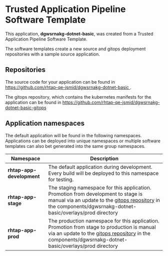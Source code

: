 # Trusted Application Pipeline Software Template

This application, **dgwsrnakg-dotnet-basic**, was created from a Trusted Application Pipeline Software Template.

The software templates create a new source and gitops deployment repositories with a sample source application. 

## Repositories

The source code for your application can be found in [https://github.com/rhtap-qe-jsmid/dgwsrnakg-dotnet-basic ](https://github.com/rhtap-qe-jsmid/dgwsrnakg-dotnet-basic ).
 
The gitops repository, which contains the kubernetes manifests for the application can be found in 
[https://github.com/rhtap-qe-jsmid/dgwsrnakg-dotnet-basic-gitops ](https://github.com/rhtap-qe-jsmid/dgwsrnakg-dotnet-basic-gitops ) 

## Application namespaces 

The default application will be found in the following namespaces. Applications can be deployed into unique namespaces or multiple software templates can also bet generated into the same group namespaces.  

|  Namespace   |  Description   |  
| -------- | -------- |   
| **rhtap-app-development** | The default application during development. Every build will be deployed to this namespace for testing. | 
| **rhtap-app-stage** | The staging namespace for this application. Promotion from development to stage is manual via an update to the [gitops repository](https://github.com/rhtap-qe-jsmid/dgwsrnakg-dotnet-basic-gitops ) in the components/dgwsrnakg-dotnet-basic/overlays/prod directory |  
| **rhtap-app-prod** | The production namespace for this application. Promotion from stage to production is manual via an update to the [gitops repository](https://github.com/rhtap-qe-jsmid/dgwsrnakg-dotnet-basic-gitops ) in the components/dgwsrnakg-dotnet-basic/overlays/prod directory | 